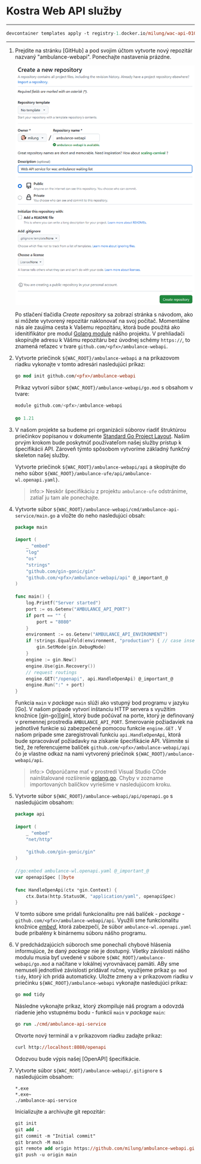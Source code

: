 # Kostra Web API služby

---

```ps
devcontainer templates apply -t registry-1.docker.io/milung/wac-api-010
```

---

1. Prejdite na stránku [GitHub] a pod svojim účtom vytvorte nový repozitár nazvaný "ambulance-webapi". Ponechajte nastavenia prázdne.

    ![Vytvorenie repozitára](img/001-01-CreateRepository.png)

    Po stlačení tlačidla _Create repository_ sa zobrazí stránka s návodom, ako si môžete vytvorený repozitár naklonovať na svoj počítač. Momentálne nás ale zaujíma cesta k Vašemu repozitáru, ktorá bude použitá ako idenitifikátor pre modul [Golang module](https://go.dev/doc/modules/developing) nášho projektu. V prehliadači skopírujte adresu k Vášmu repozitáru bez úvodnej schémy `https://`, to znamená reťazec v tvare `github.com/<pfx>/ambulance-webapi`.

2. Vytvorte priečinok `${WAC_ROOT}/ambulance-webapi` a na príkazovom riadku vykonajte v tomto adresári nasledujúci príkaz:

    ```ps
    go mod init github.com/<pfx>/ambulance-webapi
    ```

    Príkaz vytvorí súbor `${WAC_ROOT}/ambulance-webapi/go.mod` s obsahom v tvare:

    ```go
    module github.com/<pfx>/ambulance-webapi

    go 1.21
    ```

3. V našom projekte sa budeme pri organizácii súborov riadiť štruktúrou priečinkov popísanou v dokumente [Standard Go Project Layout](https://github.com/golang-standards/project-layout/tree/master#readme). Našim prvým krokom bude poskytnúť používateľom našej služby prístup k špecifikácii API. Zároveň týmto spôsobom vytvoríme základný funkčný skeleton našej služby.

   Vytvorte priečinok `${WAC_ROOT}/ambulance-webapi/api` a skopírujte do neho súbor `${WAC_ROOT}/ambulance-ufe/api/ambulance-wl.openapi.yaml}`.

   >info:> Neskôr špecifikáciu z projektu `ambulance-ufe` odstránime, zatiaľ ju tam ale ponechajte.

4. Vytvorte súbor `${WAC_ROOT}/ambulance-webapi/cmd/ambulance-api-service/main.go` a vložte do neho nasledujúci obsah:

   ```go
   package main

   import (
       _ "embed"
       "log"
       "os"
       "strings"
       "github.com/gin-gonic/gin"
       "github.com/<pfx>/ambulance-webapi/api" @_important_@
   )

   func main() {
       log.Printf("Server started")
       port := os.Getenv("AMBULANCE_API_PORT")
       if port == "" {
           port = "8080"
       }
       environment := os.Getenv("AMBULANCE_API_ENVIRONMENT")
       if !strings.EqualFold(environment, "production") { // case insensitive comparison
           gin.SetMode(gin.DebugMode)
       }
       engine := gin.New()
       engine.Use(gin.Recovery())
       // request routings
       engine.GET("/openapi", api.HandleOpenApi) @_important_@
       engine.Run(":" + port)
   }
   ```

   Funkcia `main` v _package_ `main` slúži ako vstupný bod programu v jazyku [Go]. V našom prípade vytvorí inštanciu HTTP servera s využitím knožnice [gin-go][gin], ktorý bude počúvať na porte, ktorý je definovaný v premennej prostredia `AMBULANCE_API_PORT`. Smerovanie požiadaviek na jednotlivé funkcie sú zabezpečené pomocou funkcie `engine.GET` . V našom prípade sme zaregistrovali funkciu `api.HandleOpenApi`, ktorá bude spracovávať požiadavky na získanie špecifikácie API. Všimnite si tiež, že referencujeme balíček `github.com/<pfx>/ambulance-webapi/api` čo je vlastne odkaz na nami vytvorený priečinok `${WAC_ROOT}/ambulance-webapi/api`.

   >info:> Odporúčame mať v  prostredí Visual Studio COde nainštalované rozšírenie [golang.go](https://marketplace.visualstudio.com/items?itemName=golang.Go). Chyby v zozname importovaných balíčkov vyriešime v nasledujúcom kroku.

5. Vytvorte súbor `${WAC_ROOT}/ambulance-webapi/api/openapi.go` s nasledujúcim obsahom:

    ```go
    package api

    import (
        _ "embed"
        "net/http"

        "github.com/gin-gonic/gin"
    )

    //go:embed ambulance-wl.openapi.yaml @_important_@
    var openapiSpec []byte

    func HandleOpenApi(ctx *gin.Context) {
        ctx.Data(http.StatusOK, "application/yaml", openapiSpec)
    }
    ```

    V tomto súbore sme pridali funkcionalitu pre náš balíček - _package_ - `github.com/<pfx>/ambulance-webapi/api`. Využili sme funkcionalitu knožnice [_embed_](https://pkg.go.dev/embed), ktorá zabezpečí, že súbor `ambulance-wl.openapi.yaml` bude pribalény k binárnemu súboru nášho programu.

6. V predchádzajúcich súboroch sme ponechali chybové hlásenia informujúce, že daný _package_ nie je dostupný. Všetky závislosti nášho modulu musia byť uvedené v súbore `${WAC_ROOT}/ambulance-webapi/go.mod` a načítane v lokálnej vyrovnávacej pamäti.  ABy sme nemuseli jednotlivé závislosti pridávať ručne, využijeme príkaz `go mod tidy`, ktorý ich pridá automaticky. Uložte zmeny a v príkazovom riadku v priečinku `${WAC_ROOT}/ambulance-webapi` vykonajte nasledujúci príkaz:

    ```ps
    go mod tidy
    ```

    Následne vykonajte príkaz, ktorý zkompiluje náš program a odovzdá riadenie jeho vstupnému bodu  - funkcii `main` v _package_ `main`:

    ```ps
    go run ./cmd/ambulance-api-service
    ```

    Otvorte nový terminál a v príkazovom riadku zadajte príkaz:

    ```ps
    curl http://localhost:8080/openapi
    ```

    Odozvou bude výpis našej [OpenAPI] špecifikácie.

7. Vytvorte súbor `${WAC_ROOT}/ambulance-webapi/.gitignore` s nasledujúcim obsahom:

    ```text
    *.exe
    *.exe~
    ./ambulance-api-service
    ```

    Inicializujte a archivujte git repozitár:

    ```ps
    git init
    git add .
    git commit -m "Initial commit"
    git branch -M main
    git remote add origin https://github.com/milung/ambulance-webapi.git
    git push -u origin main
    ```
